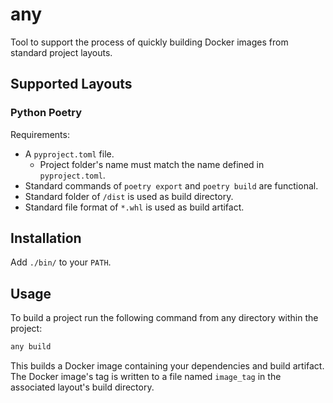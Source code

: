 # any

Tool to support the process of quickly building Docker images from standard project layouts.

## Supported Layouts

### Python Poetry

Requirements:

- A `pyproject.toml` file.
  - Project folder's name must match the name defined in `pyproject.toml`.
- Standard commands of `poetry export` and `poetry build` are functional.
- Standard folder of `/dist` is used as build directory.
- Standard file format of `*.whl` is used as build artifact.

## Installation

Add `./bin/` to your `PATH`.

## Usage

To build a project run the following command from any directory within the project:

```bash
any build
```

This builds a Docker image containing your dependencies and build artifact.
The Docker image's tag is written to a file named `image_tag` in the associated layout's build directory.
